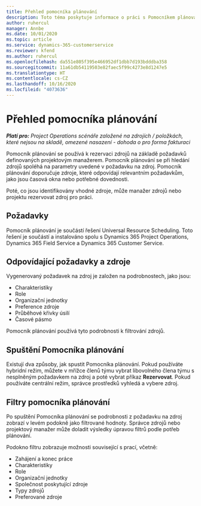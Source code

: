 ```yaml
---
title: Přehled pomocníka plánování
description: Toto téma poskytuje informace o práci s Pomocníkem plánování při rezervaci zdrojů.
author: ruhercul
manager: Annbe
ms.date: 10/01/2020
ms.topic: article
ms.service: dynamics-365-customerservice
ms.reviewer: kfend
ms.author: ruhercul
ms.openlocfilehash: da551e805f395e466952df1dbb7d193bdddba358
ms.sourcegitcommit: 11a61db54119503e82faec5f99c4273e8d1247e5
ms.translationtype: HT
ms.contentlocale: cs-CZ
ms.lasthandoff: 10/16/2020
ms.locfileid: "4073636"
---
```

# <a name="schedule-assistant-overview"></a>Přehled pomocníka plánování

_**Platí pro:** Project Operations scénáře založené na zdrojích / položkách, které nejsou na skladě, omezené nasazení - dohoda o pro forma fakturaci_

Pomocník plánování se používá k rezervaci zdrojů na základě požadavků definovaných projektovým manažerem. Pomocník plánování se při hledání zdrojů spoléhá na parametry uvedené v požadavku na zdroj. Pomocník plánování doporučuje zdroje, které odpovídají relevantním požadavkům, jako jsou časová okna nebo potřebné dovednosti.

Poté, co jsou identifikovány vhodné zdroje, může manažer zdrojů nebo projektu rezervovat zdroj pro práci.

## <a name="prerequisites"></a>Požadavky

Pomocník plánování je součástí řešení Universal Resource Scheduling. Toto řešení je součástí a instalováno spolu s Dynamics 365 Project Operations, Dynamics 365 Field Service a Dynamics 365 Customer Service.

## <a name="matching-requirements-and-resources"></a>Odpovídající požadavky a zdroje

Vygenerovaný požadavek na zdroj je založen na podrobnostech, jako jsou:

-   Charakteristiky
-   Role
-   Organizační jednotky
-   Preference zdroje
-   Průběhové křivky úsilí
-   Časové pásmo

Pomocník plánování používá tyto podrobnosti k filtrování zdrojů.

## <a name="launch-the-schedule-assistant"></a>Spuštění Pomocníka plánování

Existují dva způsoby, jak spustit Pomocníka plánování. Pokud používáte hybridní režim, můžete v mřížce členů týmu vybrat libovolného člena týmu s nesplněným požadavkem na zdroj a poté vybrat příkaz **Rezervovat**. Pokud používáte centrální režim, správce prostředků vyhledá a vybere zdroj.

## <a name="schedule-assistant-filters"></a>Filtry pomocníka plánování

Po spuštění Pomocníka plánování se podrobnosti z požadavku na zdroj zobrazí v levém podokně jako filtrované hodnoty. Správce zdrojů nebo projektový manažer může doladit výsledky úpravou filtrů podle potřeb plánování.

Podokno filtru zobrazuje možnosti související s prací, včetně:

-   Zahájení a konec práce
-   Charakteristiky
-   Role
-   Organizační jednotky
-   Společnost poskytující zdroje
-   Typy zdrojů
-   Preferované zdroje
